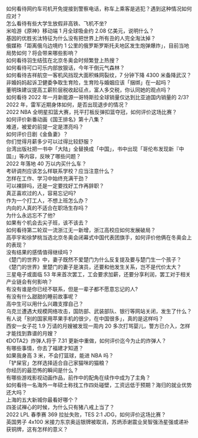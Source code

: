 如何看待网约车司机开免提接到警察电话，称车上乘客是逃犯？遇到这种情况如何应对？  
怎么看待有些大学生放假非高铁、飞机不坐?  
米哈游《原神》移动端 1 月全球吸金约 2.08 亿美元，说明什么？  
基因的优胜劣汰特征为什么没有把世界上所有丑的人完全淘汰掉？  
俄媒称「距离俄乌边境约 1 公里的俄罗斯罗斯托夫地区发生炮弹爆炸」，目前当地局势如何？将会带来哪些影响？  
如何看待羽生结弦在北京冬奥会时频繁登上热搜？  
如何看待可口可乐内部放狠话，今年干倒元气森林？  
如何看待吉祥航空一客机风挡现大面积蛛网裂纹，7 分钟下降 4300 米备降武汉？  
非婚妈妈起诉卫健委争取生育险，生育险与婚姻应该「捆绑」在一起吗？  
董明珠建议提高工薪阶层税收起征点，富人多交税，你认同她的观点吗？  
如何看待 2022 年一月新能源一哥特斯拉全球销量仅达到比亚迪国内销量的 2/3?  
2022 年，雷军近期身体如何，是否出现退步的情况？  
2022 NBA 全明星扣篮大赛，托平打板反弹扣篮夺冠，如何评价这场比赛？  
如何评价新番动画《国王排名》第十八集？  
难道，被爱的前提一定是漂亮吗？  
如何评价日剧《金鱼妻》？  
你们觉得月薪多少可以过得比较舒服？  
台湾出版社把一书中「大陆」全替换成「中国」，书中出现「哥伦布发现新『中国』」等内容，反映了哪些问题？  
2022 年落地 40 万以内买什么车？  
考研调剂应该怎么样联系学校？应当注意什么？  
怎样在工作、学习中始终充满干劲？  
可以裸辞吗，还是一定要找好工作再辞职？  
真正喜欢过的人，容易忘记吗?  
作为一个打工人，不想上班怎么办？  
内向的人真的不适合在职场生存吗？  
为什么永远忘不了他?  
如果有个机会去尖子班，该不该去？  
如何看待第二轮双一流浙江无一新增，浙江高校应如何发展破局？  
高亭宇和徐梦桃当选北京冬奥会闭幕式中国代表团旗手，如何评价他俩在冬奥会上的表现？  
没有结果的感情值得继续吗？  
《楚门的世界》中，妻子既然不爱楚门为什么反复提及要与楚门生一个孩子？  
《楚门的世界》里楚门的妻子是演员，还要和他发生关系，岂不是代价太大？  
三星电子或面临 53 年来首次罢工，工会要求加薪，还要分享利润，罢工对于相关产业链会有何影响？  
有没有谁是你已经不联系，但是一辈子都不愿意忘记的人?  
有没有什么甜甜的睡前故事呢？  
高中生可以用什么兴趣支撑自己？  
乌克兰遭遇大规模网络攻击，国防部、武装部队、银行等网站关闭，发生了什么？  
有人说「别的国家用苹果手机的很少，在中国很多」，真的是这样吗？  
西安一女子花 1.9 万请的月嫂被发现一周内 20 多次打骂婴儿，警方已介入，怎样才能找到靠谱的月嫂？  
《DOTA2》炸弹人将于 7.31 更新中重做，如何评价迄今为止的炸弹人？  
有哪些事情，你去了福建才知道？  
如果我身高 3 米，不会打篮球，能进 NBA 吗？  
「铲屎官」怎样选择适合自己家猫咪的猫粮？  
你经历的最恐怖的瞬间是什么 ?  
有哪些游戏影视动画作品，前作中的配角在续作中成为了主角？  
如何看待一名海外一年硕士称找工作四处碰壁，工资远低于预期？海归的就业优势还大吗？  
上海的五大新城你最看好哪个？  
四圣试禅心的时候，为什么只有猪八戒上当了？  
2022 LPL 春季赛 369 拉扯失败，TES 2:1 JDG，如何评价这场比赛？  
英国男子 4x100 米接力东京奥运银牌被取消，苏炳添谢震业吴智强汤星强或递补获铜牌，这有怎样的意义？  
